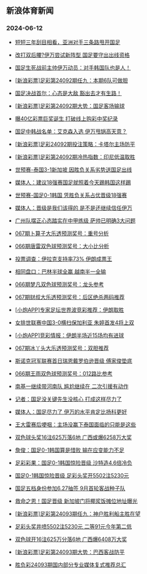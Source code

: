 ## 新浪体育新闻 
### 2024-06-12

+ [短短三年刮目相看，亚洲对手三条路甩开国足](https://sports.sina.com.cn/china/2024-06-11/doc-inayihwn4199437.shtml)

+ [改打双后腰?伊万尝试新阵型 国足要守出出线资格](https://sports.sina.com.cn/china/2024-06-11/doc-inayihwp8575878.shtml)

+ [国足生死战前主帅伊万动员：对手韩国队也是人！](https://sports.sina.com.cn/china/2024-06-11/doc-inayihwp8578760.shtml)

+ [[新浪彩票]足彩第24092期任九：本期6队可做胆](https://sports.sina.com.cn/l/2024-06-11/doc-inayihwp8561623.shtml)

+ [国足决战首尔：心态是大敌 豁出去才有生路！](https://sports.sina.com.cn/china/2024-06-11/doc-inayihwn4197749.shtml)

+ [[新浪彩票]足彩第24092期大势：国足客场输球](https://sports.sina.com.cn/l/2024-06-11/doc-inayihwn4175805.shtml)

+ [曝40亿彩票巨奖诞生 打破线上购彩中奖纪录](https://sports.sina.com.cn/l/2024-06-11/doc-inayihwp8552893.shtml)

+ [国足中韩战名单：艾克森入选 伊万甩锅高天意？](https://sports.sina.com.cn/china/2024-06-11/doc-inayixue3945820.shtml)

+ [[新浪彩票]足彩24092期投注策略：卡塔尔主场防平](https://sports.sina.com.cn/l/2024-06-11/doc-inayihwn4181154.shtml)

+ [[新浪彩票]足彩第24092期冷热指数：印尼低温取胜](https://sports.sina.com.cn/l/2024-06-11/doc-inayihwn4189130.shtml)

+ [世预赛-泰国3-1新加坡 因胜负关系劣势送国足出线](https://sports.sina.com.cn/china/asia/2024-06-11/doc-inaykuxu3662976.shtml)

+ [媒体人：建议18强赛国足就照着今天踢韩国这样踢](https://sports.sina.com.cn/china/national/2024-06-11/doc-inaykuxu3663447.shtml)

+ [世预赛-国足0-1韩国 凭胜负关系占优晋级18强赛](https://sports.sina.com.cn/china/national/2024-06-11/doc-inaykqrx8141126.shtml)

+ [媒体人：晋级是我们该得的 是不是还继续信任伊万](https://sports.sina.com.cn/china/national/2024-06-11/doc-inaykuxv8046218.shtml)

+ [广州队摆正心态踏实在中甲练级 萨帅已明确3大问题](https://sports.sina.com.cn/china/2024-06-11/doc-inayihwp8584098.shtml)

+ [067期卜算子大乐透预测奖号：重号分析](https://sports.sina.com.cn/l/2024-06-11/doc-inayitni8419235.shtml)

+ [066期唐雷双色球预测奖号：大小比分析](https://sports.sina.com.cn/l/2024-06-11/doc-inayitnh4032646.shtml)

+ [投票调查：伊拉克支持率73% 伊朗成票王](https://sports.sina.com.cn/l/2024-06-11/doc-inayipek4081503.shtml)

+ [相同盘口：巴林半球全赢 越南半一全输](https://sports.sina.com.cn/l/2024-06-11/doc-inayipem8482887.shtml)

+ [066期梦凡双色球预测奖号：龙头参考](https://sports.sina.com.cn/l/2024-06-11/doc-inayitni8413532.shtml)

+ [067期财叔大乐透预测奖号：后区绝杀两码推荐](https://sports.sina.com.cn/l/2024-06-11/doc-inayitni8419019.shtml)

+ [[小炮APP]专家足坛世界波竞彩推荐：伊朗取胜](https://sports.sina.com.cn/l/2024-06-11/doc-inaykeac8304106.shtml)

+ [女排世联赛中国3-0横扫保加利亚 朱婷首发4将上双](https://sports.sina.com.cn/others/volleyball/2024-06-11/doc-inaykqrx8159837.shtml)

+ [[小炮APP]竞彩情报：伊朗半场近15场均有进球](https://sports.sina.com.cn/l/2024-06-11/doc-inayipek4125107.shtml)

+ [067期冰丫头大乐透预测奖号：双胆推荐](https://sports.sina.com.cn/l/2024-06-11/doc-inayitni8418630.shtml)

+ [斯诺克冠军联赛首日瑞恩戴罗伯逊晋级 傅家俊垫底](https://sports.sina.com.cn/others/snooker/2024-06-11/doc-inayihwp8561893.shtml)

+ [066期王雨双色球预测奖号：012路比参考](https://sports.sina.com.cn/l/2024-06-11/doc-inayitnh4029775.shtml)

+ [南基一继续带河南队 尴尬继续在 二次引援有动作](https://sports.sina.com.cn/china/2024-06-11/doc-inayipek4145487.shtml)

+ [记者：国足没关键先生没核心 打成这样尽力了](https://sports.sina.com.cn/china/national/2024-06-11/doc-inaykqrw3788000.shtml)

+ [媒体人：国足尽力了 伊万的水平肯定比扬科更好](https://sports.sina.com.cn/china/national/2024-06-11/doc-inaykqrw3762093.shtml)

+ [王大雷赛后哽咽：主场没赢下泰国面临的只能是这些](https://sports.sina.com.cn/china/national/2024-06-11/doc-inaykqrw3787094.shtml)

+ [双色球头奖16注625万落6地 广西或爆6258万大奖](https://sports.sina.com.cn/l/2024-06-11/doc-inaykqrx8154283.shtml)

+ [詹俊：国足0-1韩国算是惜败 输在应变能力不足](https://sports.sina.com.cn/china/national/2024-06-11/doc-inaykqrx8168318.shtml)

+ [足彩彩果：国足0-1韩国惊险晋级 沙特造4.6倍冷负](https://sports.sina.com.cn/l/2024-06-12/doc-inaymsck3274000.shtml)

+ [国足0-1韩国惊险晋级 足彩头奖开5502注5230元](https://sports.sina.com.cn/l/2024-06-12/doc-inaymsck3274000.shtml)

+ [国足五档身份参加6.27抽签 9月首轮客战种子队](https://sports.sina.com.cn/china/2024-06-12/doc-inaymwmh3212937.shtml)

+ [救命之恩！国足晋级 新加坡门将椰浆饭摊位地址曝光](https://sports.sina.com.cn/china/2024-06-12/doc-inaymwmh3210124.shtml)

+ [[新浪彩票]足彩第24093期任九：神户胜利船主胜在望](https://sports.sina.com.cn/l/2024-06-12/doc-inaymscm7663936.shtml)

+ [足彩头奖井喷5502注5230元 二等91元今年第二低](https://sports.sina.com.cn/l/2024-06-12/doc-inaymsck3274000.shtml)

+ [双色球开16注625万分落6地 广西爆6408万大奖](https://sports.sina.com.cn/l/2024-06-11/doc-inaykqrx8154283.shtml)

+ [[新浪彩票]足彩第24093期大势：巴西客战防平](https://sports.sina.com.cn/l/2024-06-12/doc-inaymsck3281122.shtml)

+ [胜负彩24093期国内部分专业媒体复式推荐总汇](https://sports.sina.com.cn/l/2024-06-12/doc-inaymsck3309454.shtml)

